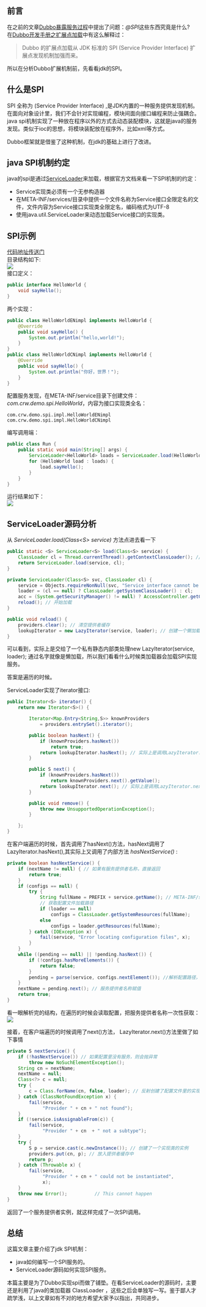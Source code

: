 ## 前言
在之前的文章[Dubbo暴露服务过程]()中提出了问题：*@SPI*这些东西究竟是什么?  
在[Dubbo开发手册之扩展点加载](http://dubbo.apache.org/books/dubbo-dev-book/SPI.html)中有这么解释过：
> Dubbo 的扩展点加载从 JDK 标准的 SPI (Service Provider Interface) 扩展点发现机制加强而来。

所以在分析Dubbo扩展机制前，先看看jdk的SPI。

## 什么是SPI
SPI 全称为 (Service Provider Interface) ,是JDK内置的一种服务提供发现机制。
在面向对象设计里，我们不会针对实现编程，模块间面向接口编程来防止强耦合。java spi机制实现了一种放在程序以外的方式去动态装配模块，这就是java的服务发现。类似于ioc的思想，将模块装配放在程序外，比如xml等方式。

Dubbo框架就是借鉴了这种机制，在jdk的基础上进行了改进。

## java SPI机制约定
java的spi是通过[ServiceLoader](https://docs.oracle.com/javase/8/docs/api/java/util/ServiceLoader.html)来加载，根据官方文档来看一下SPI机制的约定：
- Service实现类必须有一个无参构造器
- 在META-INF/services/目录中提供一个文件名称为Service接口全限定名的文件，文件内容为Service接口实现类全限定名，编码格式为UTF-8
- 使用java.util.ServiceLoader来动态加载Service接口的实现类。
 

## SPI示例
[代码地址传送门](https://github.com/crrrrrw/java-spi-demo)  
目录结构如下:  
![](http://ww1.sinaimg.cn/large/87faef88ly1fr6nptfm2aj20ig0cqgml.jpg)  
接口定义：
```java
public interface HelloWorld {
    void sayHello();
}
```
两个实现：
```java
public class HelloWorldENimpl implements HelloWorld {
    @Override
    public void sayHello() {
        System.out.println("hello,world!");
    }
}
public class HelloWorldCNimpl implements HelloWorld {
    @Override
    public void sayHello() {
        System.out.println("你好，世界！");
    }
}
```
配置服务发现，在META-INF/service目录下创建文件：*com.crw.demo.spi.HelloWorld*，内容为接口实现类全名：
```
com.crw.demo.spi.impl.HelloWorldENimpl
com.crw.demo.spi.impl.HelloWorldCNimpl
```
编写调用端：
```java
public class Run {
    public static void main(String[] args) {
        ServiceLoader<HelloWorld> loads = ServiceLoader.load(HelloWorld.class);
        for (HelloWorld load : loads) {
            load.sayHello();
        }
    }
}
```
运行结果如下：  
![](http://ww1.sinaimg.cn/large/87faef88ly1fr6n9im7d1j20kq060aam.jpg)  

## ServiceLoader源码分析
从 *ServiceLoader.load(Class\<S\> service)* 方法点进去看一下
```java
public static <S> ServiceLoader<S> load(Class<S> service) {
    ClassLoader cl = Thread.currentThread().getContextClassLoader(); // 获取类加载器
    return ServiceLoader.load(service, cl);
}

private ServiceLoader(Class<S> svc, ClassLoader cl) {
    service = Objects.requireNonNull(svc, "Service interface cannot be null");
    loader = (cl == null) ? ClassLoader.getSystemClassLoader() : cl;
    acc = (System.getSecurityManager() != null) ? AccessController.getContext() : null;
    reload(); // 开始加载
}

public void reload() {
    providers.clear(); // 清空提供者缓存
    lookupIterator = new LazyIterator(service, loader); // 创建一个懒加载的提供者发现器
}
```
可以看到，实际上是交给了一个私有静态内部类处理new LazyIterator(service, loader); 通过名字就像是懒加载，所以我们看看什么时候类加载器会加载SPI实现服务。  

答案是遍历的时候。

ServiceLoader实现了iterator接口:
```java
public Iterator<S> iterator() {
    return new Iterator<S>() {

        Iterator<Map.Entry<String,S>> knownProviders
            = providers.entrySet().iterator();

        public boolean hasNext() {
            if (knownProviders.hasNext())
                return true;
            return lookupIterator.hasNext(); // 实际上是调用LazyIterator.hasNext()方法。
        }

        public S next() {
            if (knownProviders.hasNext())
                return knownProviders.next().getValue();
            return lookupIterator.next(); // 实际上是调用LazyIterator.next()方法。
        }

        public void remove() {
            throw new UnsupportedOperationException();
        }

    };
}
```
在客户端遍历的时候，首先调用了hasNext()方法，hasNext调用了LazyIterator.hasNext(),其实际上又调用了内部方法 *hasNextService()* :
```java
private boolean hasNextService() {
    if (nextName != null) { // 如果有服务提供者名称，直接返回
        return true;
    }
    if (configs == null) {
        try {
            String fullName = PREFIX + service.getName(); // META-INF/services/xxx.xxx.xxx.XxxImpl
            // 获取配置文件加载路径
            if (loader == null)
                configs = ClassLoader.getSystemResources(fullName);
            else
                configs = loader.getResources(fullName);
        } catch (IOException x) {
            fail(service, "Error locating configuration files", x);
        }
    }
    while ((pending == null) || !pending.hasNext()) {
        if (!configs.hasMoreElements()) {
            return false;
        }
        pending = parse(service, configs.nextElement()); //解析配置路径，用utf-8格式读取配置
    }
    nextName = pending.next(); // 服务提供者名称赋值
    return true;
}
```
看一眼解析完的结构，在遍历的时候会读取配置，把服务提供者名称一次性获取：  
![](http://ww1.sinaimg.cn/large/87faef88ly1fr9re67q83j20vk0jugp9.jpg)  


接着，在客户端遍历的时候调用了next()方法，
LazyIterator.next()方法里做了如下事情
```java
private S nextService() {
    if (!hasNextService()) // 如果配置里没有服务，则会抛异常
        throw new NoSuchElementException();
    String cn = nextName;
    nextName = null;
    Class<?> c = null;
    try {
        c = Class.forName(cn, false, loader); // 反射创建了配置文件里的实现类
    } catch (ClassNotFoundException x) {
        fail(service,
             "Provider " + cn + " not found");
    }
    if (!service.isAssignableFrom(c)) {
        fail(service,
             "Provider " + cn  + " not a subtype");
    }
    try {
        S p = service.cast(c.newInstance()); // 创建了一个实现类的实例
        providers.put(cn, p); // 放入提供者缓存中
        return p;
    } catch (Throwable x) {
        fail(service,
             "Provider " + cn + " could not be instantiated",
             x);
    }
    throw new Error();          // This cannot happen
}
```
返回了一个服务提供者实例，就这样完成了一次SPI调用。

## 总结
这篇文章主要介绍了jdk SPI机制：
- java如何编写一个SPI服务的。
- ServiceLoader源码如何实现SPI服务。  

本篇主要是为了Dubbo实现spi而做了铺垫。在看ServiceLoader的源码时，主要还是利用了java的类加载器 ClassLoader ，这些之后会单独写一写。鉴于鄙人才疏学浅，以上文章如有不对的地方希望大家予以指出，共同进步。
